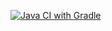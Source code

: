 [![Java CI with Gradle](https://github.com/NadezhdaAntanachuk/echo/actions/workflows/gradle.yml/badge.svg)](https://github.com/NadezhdaAntanachuk/echo/actions/workflows/gradle.yml)